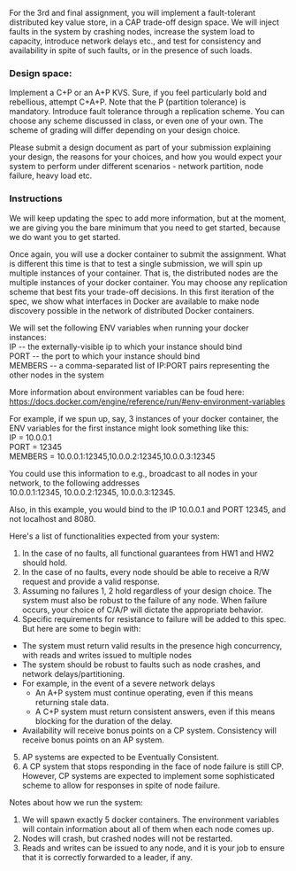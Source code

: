For the 3rd and final assignment, you will implement a fault-tolerant distributed key value store, in a CAP trade-off design space. We will inject faults in the system by crashing nodes, increase the system load to capacity, introduce network delays etc., and test for consistency and availability in spite of such faults, or in the presence of such loads.

### Design space:
Implement a C+P or an A+P KVS. Sure, if you feel particularly bold and rebellious, attempt C+A+P. Note that the P (partition tolerance) is mandatory. Introduce fault tolerance through a replication scheme. You can choose any scheme discussed in class, or even one of your own. The scheme of grading will differ depending on your design choice.

Please submit a design document as part of your submission explaining your design, the reasons for your choices, and how you would expect your system to perform under different scenarios - network partition, node failure, heavy load etc.

### Instructions
We will keep updating the spec to add more information, but at the moment, we are giving you the bare minimum that you need to get started, because we do want you to get started.

Once again, you will use a docker container to submit the assignment. What is different this time is that to test a single submission, we will spin up multiple instances of your container. That is, the distributed nodes are the multiple instances of your docker container. You may choose any replication scheme that best fits your trade-off decisions. In this first iteration of the spec, we show what interfaces in Docker are available to make node discovery possible in the network of distributed Docker containers.

We will set the following ENV variables when running your docker instances:  
IP -- the externally-visible ip to which your instance should bind  
PORT -- the port to which your instance should bind  
MEMBERS -- a comma-separated list of IP:PORT pairs representing the other nodes in the system  

More information about environment variables can be foud here: 
https://docs.docker.com/engine/reference/run/#env-environment-variables

For example, if we spun up, say, 3 instances of your docker container, the ENV variables for the first instance might look something like this:  
IP = 10.0.0.1  
PORT = 12345  
MEMBERS = 10.0.0.1:12345,10.0.0.2:12345,10.0.0.3:12345  

You could use this information to e.g., broadcast to all nodes in your network, to the following addresses  
10.0.0.1:12345, 10.0.0.2:12345, 10.0.0.3:12345. 

Also, in this example, you would bind to the IP 10.0.0.1 and PORT 12345, and not localhost and 8080.

Here's a list of functionalities expected from your system:  
1. In the case of no faults, all functional guarantees from HW1 and HW2 should hold.  
2. In the case of no faults, every node should be able to receive a R/W request and provide a valid response.    
3. Assuming no failures 1, 2 hold regardless of your design choice. The system must also be robust to the failure of any node. When failure occurs, your choice of C/A/P will dictate the appropriate behavior.  
4. Specific requirements for resistance to failure will be added to this spec. But here are some to begin with:
  * The system must return valid results in the presence high concurrency, with reads and writes issued to multiple nodes
  * The system should be robust to faults such as node crashes, and network delays/partitioning.
  * For example, in the event of a severe network delays
    * An A+P system must continue operating, even if this means returning stale data. 
    * A C+P system must return consistent answers, even if this means blocking for the duration of the delay.  
  * Availability will receive bonus points on a CP system. Consistency will receive bonus points on an AP system.  
5. AP systems are expected to be Eventually Consistent.
6. A CP system that stops responding in the face of node failure is still CP. However, CP systems are expected to implement some sophisticated scheme to allow for responses in spite of node failure.

Notes about how we run the system:
1. We will spawn exactly 5 docker containers. The environment variables will contain information about all of them when each node comes up.
2. Nodes will crash, but crashed nodes will not be restarted.
3. Reads and writes can be issued to any node, and it is your job to ensure that it is correctly forwarded to a leader, if any.

